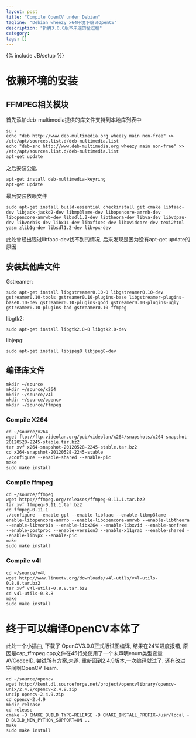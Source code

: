 ```yaml
---
layout: post
title: "Compile OpenCV under Debian"
tagline: "Debian wheezy x64环境下编译OpenCV"
description: "折腾3.0.0版本未遂的全过程"
category: 
tags: []
---
```

{% include JB/setup %}

# 依赖环境的安装

## FFMPEG相关模块

首先添加deb-multimedia提供的库文件支持到本地库列表中

    su -
    echo "deb http://www.deb-multimedia.org wheezy main non-free" >> /etc/apt/sources.list.d/deb-multimedia.list
    echo "deb-src http://www.deb-multimedia.org wheezy main non-free" >> /etc/apt/sources.list.d/deb-multimedia.list
    apt-get update
    
之后安装公匙

    apt-get install deb-multimedia-keyring
    apt-get update

最后安装依赖文件

    sudo apt-get install build-essential checkinstall git cmake libfaac-dev libjack-jackd2-dev libmp3lame-dev libopencore-amrnb-dev libopencore-amrwb-dev libsdl1.2-dev libtheora-dev libva-dev libvdpau-dev libvorbis-dev libx11-dev libxfixes-dev libxvidcore-dev texi2html yasm zlib1g-dev libsdl1.2-dev libvpx-dev

此处曾经出现过libfaac-dev找不到的情况, 后来发现是因为没有apt-get update的原因


## 安装其他库文件

Gstreamer:

    sudo apt-get install libgstreamer0.10-0 libgstreamer0.10-dev gstreamer0.10-tools gstreamer0.10-plugins-base libgstreamer-plugins-base0.10-dev gstreamer0.10-plugins-good gstreamer0.10-plugins-ugly gstreamer0.10-plugins-bad gstreamer0.10-ffmpeg

libgtk2:

    sudo apt-get install libgtk2.0-0 libgtk2.0-dev  

libjepg:

    sudo apt-get install libjpeg8 libjpeg8-dev 

## 编译库文件

    mkdir ~/source  
    mkdir ~/source/x264  
    mkdir ~/source/v4l  
    mkdir ~/source/opencv  
    mkdir ~/source/ffmpeg  

### Compile X264

    cd ~/source/x264  
    wget ftp://ftp.videolan.org/pub/videolan/x264/snapshots/x264-snapshot-20120528-2245-stable.tar.bz2  
    tar xvf x264-snapshot-20120528-2245-stable.tar.bz2  
    cd x264-snapshot-20120528-2245-stable  
    ./configure --enable-shared --enable-pic
    make  
    sudo make install  

### Compile ffmpeg
    cd ~/source/ffmpeg  
    wget http://ffmpeg.org/releases/ffmpeg-0.11.1.tar.bz2  
    tar xvf ffmpeg-0.11.1.tar.bz2  
    cd ffmpeg-0.11.1  
    ./configure --enable-gpl --enable-libfaac --enable-libmp3lame --enable-libopencore-amrnb --enable-libopencore-amrwb --enable-libtheora --enable-libvorbis --enable-libx264 --enable-libxvid --enable-nonfree --enable-postproc --enable-version3 --enable-x11grab --enable-shared --enable-libvpx --enable-pic
    make  
    sudo make install  

### Compile v4l
    cd ~/source/v4l  
    wget http://www.linuxtv.org/downloads/v4l-utils/v4l-utils-0.8.8.tar.bz2  
    tar xvf v4l-utils-0.8.8.tar.bz2  
    cd v4l-utils-0.8.8  
    make  
    sudo make install  

# 终于可以编译OpenCV本体了
此处一个小插曲, 下载了 OpenCV3.0.0正式版试图编译, 结果在24%进度报错, 原因是cap_ffmpeg.cpp文件在45行处使用了一个未声明enum类型变量AVCodecID. 尝试所有方案,未遂. 重新回到2.4.9版本,一次编译就过了.
还有改进空间啊OpenCV Team.

    cd ~/source/opencv
    wget http://kent.dl.sourceforge.net/project/opencvlibrary/opencv-unix/2.4.9/opencv-2.4.9.zip  
    unzip opencv-2.4.9.zip  
    cd opencv-2.4.9  
    mkdir release  
    cd release  
    cmake -D CMAKE_BUILD_TYPE=RELEASE -D CMAKE_INSTALL_PREFIX=/usr/local -D BUILD_NEW_PYTHON_SUPPORT=ON ..
    make
    sudo make install
